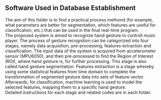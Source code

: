 Software Used in Database Establishment
--
The aim of this folder is to find a practical process methond (for example, what parameters are better for segmentation, which features are useful for classification, etc.) that can be used in the final real-time program. <br>
The proposed system is aimed to recognize hand gesture to controll music player. The process of gesture recognition can be categorized into four stages, namely data acquisition, pre-processing, features extraction and classification. The input data of the system is acquired from accelerometer sensor (MPU6050), and then pre-processed to find the Region of Interest (ROI), where hand gesture is, for further processing. This stage is also called hand gesture segmentation. Features extraction is a stage whereby using some statistical features from time domain to complete the transformation of segmented gesture data into sets of feature vector. Afterwards, for classification, machine learning is used to model the selected features, mapping them to a specific hand gesture.<br>
Detailed instructions for each stage and related codes are in each folder.<br>

